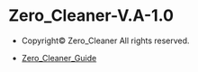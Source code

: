 # Zero_Cleaner-V.A-1.0

* Copyright© Zero_Cleaner All rights reserved.

* [Zero_Cleaner_Guide](https://sites.google.com/view/zerocleaner-guide-v-1-0/%ED%99%88)
